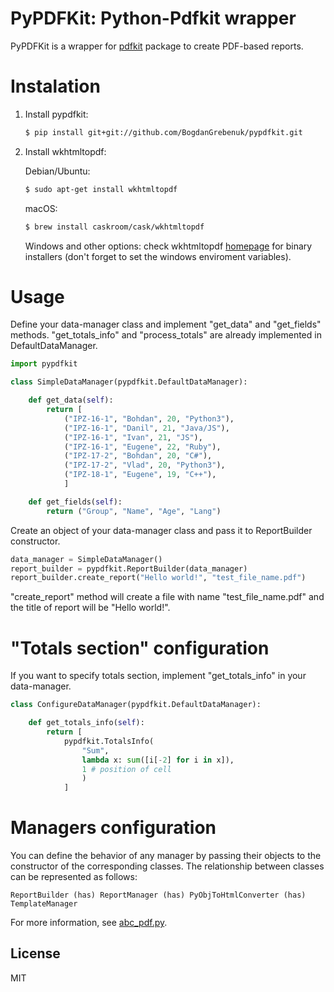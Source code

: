 # PyPDFKit: Python-Pdfkit wrapper

PyPDFKit is a wrapper for [pdfkit] package to create PDF-based reports.

# Instalation

1. Install pypdfkit:
    ```sh
    $ pip install git+git://github.com/BogdanGrebenuk/pypdfkit.git
    ```
2. Install wkhtmltopdf:

    Debian/Ubuntu:
    ```sh
    $ sudo apt-get install wkhtmltopdf
    ```
    macOS:
    ```sh
    $ brew install caskroom/cask/wkhtmltopdf
    ```

    Windows and other options: check wkhtmltopdf [homepage] for binary installers (don't forget to set the windows enviroment variables).

# Usage

Define your data-manager class and implement "get_data" and "get_fields" methods.
"get_totals_info" and "process_totals" are already implemented in DefaultDataManager.

```python
import pypdfkit

class SimpleDataManager(pypdfkit.DefaultDataManager):

    def get_data(self):
        return [
            ("IPZ-16-1", "Bohdan", 20, "Python3"),
            ("IPZ-16-1", "Danil", 21, "Java/JS"),
            ("IPZ-16-1", "Ivan", 21, "JS"),
            ("IPZ-16-1", "Eugene", 22, "Ruby"),
            ("IPZ-17-2", "Bohdan", 20, "С#"),
            ("IPZ-17-2", "Vlad", 20, "Python3"),
            ("IPZ-18-1", "Eugene", 19, "С++"),
            ]

    def get_fields(self):
        return ("Group", "Name", "Age", "Lang")
```

Create an object of your data-manager class and pass it to ReportBuilder constructor.

```python
data_manager = SimpleDataManager()
report_builder = pypdfkit.ReportBuilder(data_manager)
report_builder.create_report("Hello world!", "test_file_name.pdf")
```

"create_report" method will create a file with name "test_file_name.pdf" and the title of report will be "Hello world!".

# "Totals section" configuration

If you want to specify totals section, implement "get_totals_info" in your data-manager.

```python
class ConfigureDataManager(pypdfkit.DefaultDataManager):

    def get_totals_info(self):
        return [ 
            pypdfkit.TotalsInfo(
                "Sum", 
                lambda x: sum([i[-2] for i in x]), 
                1 # position of cell
                )
            ]
```

# Managers configuration

You can define the behavior of any manager by passing their objects to the constructor of the corresponding classes. The relationship between classes can be represented as follows:

``` ReportBuilder (has) ReportManager (has) PyObjToHtmlConverter (has) TemplateManager ```


For more information, see [abc_pdf.py].

License
----

MIT



[//]: # (These are reference links used in the body of this note and get stripped out when the markdown processor does its job. There is no need to format nicely because it shouldn't be seen. Thanks SO - http://stackoverflow.com/questions/4823468/store-comments-in-markdown-syntax)

   [pdfkit]: <https://github.com/JazzCore/python-pdfkit>
   [homepage]: <http://wkhtmltopdf.org/>
   [abc_pdf.py]: <https://github.com/BogdanGrebenuk/pypdfkit/blob/master/pypdfkit/abc_pdf.py>
  
